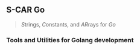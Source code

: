 ## S-CAR Go

> *S*trings, *C*onstants, and *AR*rays for *Go*

### Tools and Utilities for Golang development
